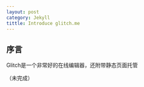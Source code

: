 ```yaml
---
layout: post
category: Jekyll
tittle: Introduce glitch.me
---
```


## 序言

Glitch是一个非常好的在线编辑器，还附带静态页面托管  

（未完成）